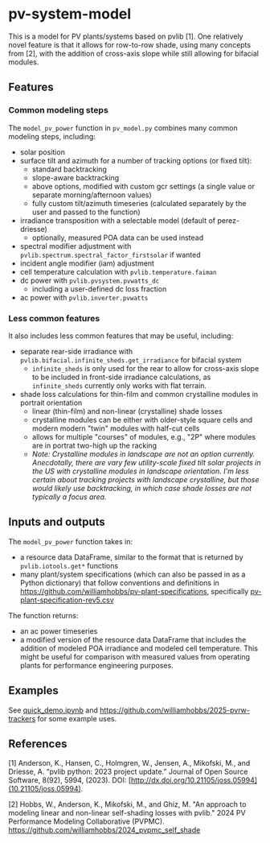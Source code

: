 # pv-system-model

This is a model for PV plants/systems based on pvlib [1]. One relatively novel feature is that it allows for row-to-row shade, using many concepts from [2], with the addition of cross-axis slope while still allowing for bifacial modules.

## Features
### Common modeling steps
The `model_pv_power` function in `pv_model.py` combines many common modeling steps, including:
- solar position
- surface tilt and azimuth for a number of tracking options (or fixed tilt):
  - standard backtracking
  - slope-aware backtracking
  - above options, modified with custom gcr settings (a single value or separate morning/afternoon values)
  - fully custom tilt/azimuth timeseries (calculated separately by the user and passed to the function)
- irradiance transposition with a selectable model (default of perez-driesse)
  - optionally, measured POA data can be used instead
- spectral modifier adjustment with `pvlib.spectrum.spectral_factor_firstsolar` if wanted
- incident angle modifier (iam) adjustment
- cell temperature calculation with `pvlib.temperature.faiman`
- dc power with `pvlib.pvsystem.pvwatts_dc`
  - including a user-defined dc loss fraction
- ac power with `pvlib.inverter.pvwatts`

### Less common features
It also includes less common features that may be useful, including:
- separate rear-side irradiance with `pvlib.bifacial.infinite_sheds.get_irradiance` for bifacial system
  - `infinite_sheds` is only used for the rear to allow for cross-axis slope to be included in front-side irradiance calculations, as `infinite_sheds` currently only works with flat terrain.
- shade loss calculations for thin-film and common crystalline modules in portrait orientation
  - linear (thin-film) and non-linear (crystalline) shade losses
  - crystalline modules can be either with older-style square cells and modern modern "twin" modules with half-cut cells
  - allows for multiple "courses" of modules, e.g., "2P" where modules are in portrat two-high up the racking
  - *Note: Crystalline modules in landscape are not an option currently. Anecdotally, there are vary few utility-scale fixed tilt solar projects in the US with crystalline modules in landscape orientation. I'm less certain about tracking projects with landscape crystalline, but those would likely use backtracking, in which case shade losses are not typically a focus area.*

## Inputs and outputs
The `model_pv_power` function takes in:
- a resource data DataFrame, similar to the format that is returned by `pvlib.iotools.get*` functions
- many plant/system specifications (which can also be passed in as a Python dictionary) that follow conventions and definitions in https://github.com/williamhobbs/pv-plant-specifications, specifically [pv-plant-specification-rev5.csv](https://github.com/williamhobbs/pv-plant-specifications/blob/main/pv-plant-specification-rev5.csv)

The function returns:
- an ac power timeseries
- a modified version of the resource data DataFrame that includes the addition of modeled POA irradiance and modeled cell temperature. This might be useful for comparison with measured values from operating plants for performance engineering purposes.

## Examples

See [quick_demo.ipynb](quick_demo.ipynb) and https://github.com/williamhobbs/2025-pvrw-trackers for some example uses. 

## References

[1] Anderson, K., Hansen, C., Holmgren, W., Jensen, A., Mikofski, M., and Driesse, A. “pvlib python: 2023 project update.” Journal of Open Source Software, 8(92), 5994, (2023). DOI: [http://dx.doi.org/10.21105/joss.05994](10.21105/joss.05994).

[2] Hobbs, W., Anderson, K., Mikofski, M., and Ghiz, M. "An approach to modeling linear and non-linear self-shading losses with pvlib." 2024 PV Performance Modeling Collaborative (PVPMC). https://github.com/williamhobbs/2024_pvpmc_self_shade 
